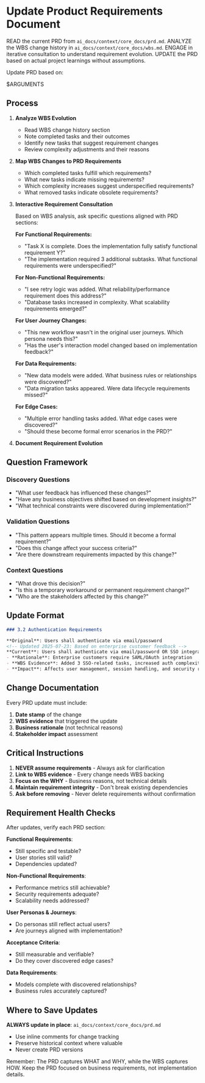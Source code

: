 # Update Product Requirements Document

READ the current PRD from `ai_docs/context/core_docs/prd.md`.
ANALYZE the WBS change history in `ai_docs/context/core_docs/wbs.md`.
ENGAGE in iterative consultation to understand requirement evolution.
UPDATE the PRD based on actual project learnings without assumptions.

Update PRD based on:

$ARGUMENTS

## Process

1. **Analyze WBS Evolution**
   - Read WBS change history section
   - Note completed tasks and their outcomes
   - Identify new tasks that suggest requirement changes
   - Review complexity adjustments and their reasons

2. **Map WBS Changes to PRD Requirements**
   - Which completed tasks fulfill which requirements?
   - What new tasks indicate missing requirements?
   - Which complexity increases suggest underspecified requirements?
   - What removed tasks indicate obsolete requirements?

3. **Interactive Requirement Consultation**

   Based on WBS analysis, ask specific questions aligned with PRD sections:

   **For Functional Requirements:**
   - "Task X is complete. Does the implementation fully satisfy functional requirement Y?"
   - "The implementation required 3 additional subtasks. What functional requirements were underspecified?"

   **For Non-Functional Requirements:**
   - "I see retry logic was added. What reliability/performance requirement does this address?"
   - "Database tasks increased in complexity. What scalability requirements emerged?"

   **For User Journey Changes:**
   - "This new workflow wasn't in the original user journeys. Which persona needs this?"
   - "Has the user's interaction model changed based on implementation feedback?"

   **For Data Requirements:**
   - "New data models were added. What business rules or relationships were discovered?"
   - "Data migration tasks appeared. Were data lifecycle requirements missed?"

   **For Edge Cases:**
   - "Multiple error handling tasks added. What edge cases were discovered?"
   - "Should these become formal error scenarios in the PRD?"

4. **Document Requirement Evolution**

## Question Framework

### Discovery Questions

- "What user feedback has influenced these changes?"
- "Have any business objectives shifted based on development insights?"
- "What technical constraints were discovered during implementation?"

### Validation Questions

- "This pattern appears multiple times. Should it become a formal requirement?"
- "Does this change affect your success criteria?"
- "Are there downstream requirements impacted by this change?"

### Context Questions

- "What drove this decision?"
- "Is this a temporary workaround or permanent requirement change?"
- "Who are the stakeholders affected by this change?"

## Update Format

```markdown
### 3.2 Authentication Requirements

**Original**: Users shall authenticate via email/password
<!-- Updated 2025-07-23: Based on enterprise customer feedback -->
**Current**: Users shall authenticate via email/password OR SSO integration
- **Rationale**: Enterprise customers require SAML/OAuth integration
- **WBS Evidence**: Added 3 SSO-related tasks, increased auth complexity to High
- **Impact**: Affects user management, session handling, and security requirements
```

## Change Documentation

Every PRD update must include:

1. **Date stamp** of the change
2. **WBS evidence** that triggered the update
3. **Business rationale** (not technical reasons)
4. **Stakeholder impact** assessment

## Critical Instructions

1. **NEVER assume requirements** - Always ask for clarification
2. **Link to WBS evidence** - Every change needs WBS backing
3. **Focus on the WHY** - Business reasons, not technical details
4. **Maintain requirement integrity** - Don't break existing dependencies
5. **Ask before removing** - Never delete requirements without confirmation

## Requirement Health Checks

After updates, verify each PRD section:

**Functional Requirements**:

- Still specific and testable?
- User stories still valid?
- Dependencies updated?

**Non-Functional Requirements**:

- Performance metrics still achievable?
- Security requirements adequate?
- Scalability needs addressed?

**User Personas & Journeys**:

- Do personas still reflect actual users?
- Are journeys aligned with implementation?

**Acceptance Criteria**:

- Still measurable and verifiable?
- Do they cover discovered edge cases?

**Data Requirements**:

- Models complete with discovered relationships?
- Business rules accurately captured?

## Where to Save Updates

**ALWAYS update in place**: `ai_docs/context/core_docs/prd.md`

- Use inline comments for change tracking
- Preserve historical context where valuable
- Never create PRD versions

Remember: The PRD captures WHAT and WHY, while the WBS captures HOW. Keep the PRD focused on business requirements, not implementation details.
